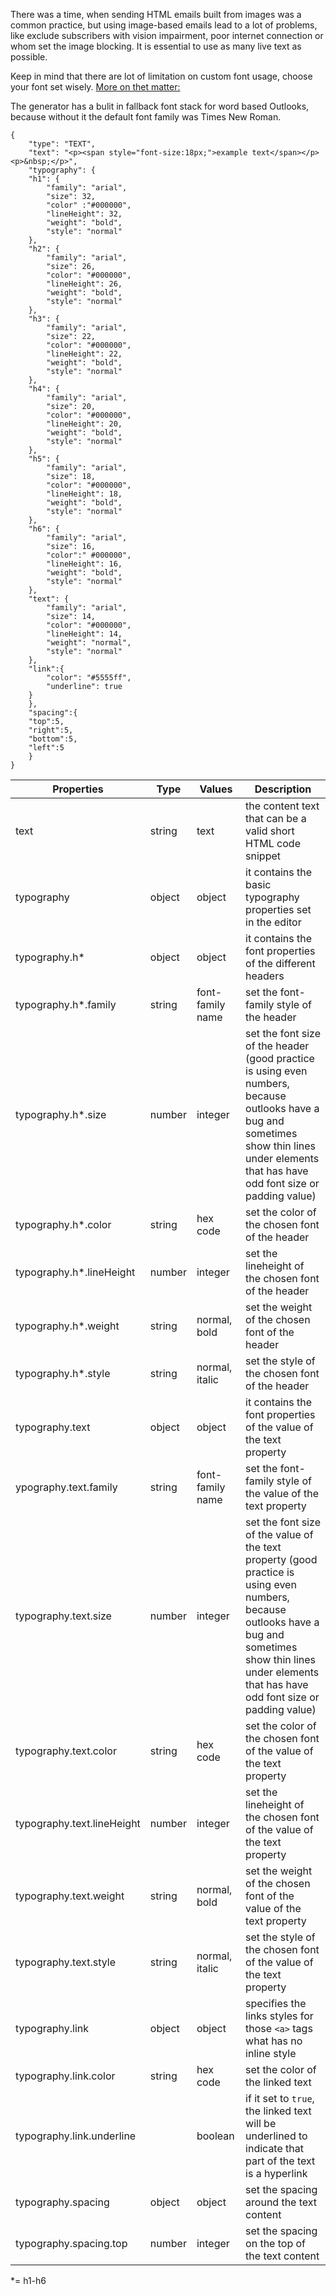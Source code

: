 There was a time, when sending HTML emails built from images was a common practice, but using image-based emails lead to a lot of problems, like exclude subscribers with vision impairment, poor internet connection or whom set the image blocking. It is essential to use as many live text as possible.

Keep in mind that there are lot of limitation on custom font usage, choose your font set wisely. [More on thet matter:](https://chamaileon.io/resources/best-fonts-for-email/)

The generator has a bulit in fallback font stack for word based Outlooks, because without it the default font family was Times New Roman. 

```
{
	"type": "TEXT",
	"text": "<p><span style="font-size:18px;">example text</span></p><p>&nbsp;</p>",
	"typography": {
	"h1": {
		"family": "arial",
		"size": 32,
		"color" :"#000000",
		"lineHeight": 32,
		"weight": "bold",
		"style": "normal"
	},
	"h2": {
		"family": "arial",
		"size": 26,
		"color": "#000000",
		"lineHeight": 26,
		"weight": "bold",
		"style": "normal"
	},
	"h3": {
		"family": "arial",
		"size": 22,
		"color": "#000000",
		"lineHeight": 22,
		"weight": "bold",
		"style": "normal"
	},
	"h4": {
		"family": "arial",
		"size": 20,
		"color": "#000000",
		"lineHeight": 20,
		"weight": "bold",
		"style": "normal"
	},
	"h5": {
		"family": "arial",
		"size": 18,
		"color": "#000000",
		"lineHeight": 18,
		"weight": "bold",
		"style": "normal"
	},
	"h6": {
		"family": "arial",
		"size": 16,
		"color":" #000000",
		"lineHeight": 16,
		"weight": "bold",
		"style": "normal"
	},
	"text": {
		"family": "arial",
		"size": 14,
		"color": "#000000",
		"lineHeight": 14,
		"weight": "normal",
		"style": "normal"
	},
	"link":{
		"color": "#5555ff",
		"underline": true
	}
	},
	"spacing":{
	"top":5,
	"right":5,
	"bottom":5,
	"left":5
	}
}
```

Properties | Type | Values | Description
--- | --- | --- | ---
text | string | text | the content text that can be a valid short HTML code snippet | 
typography | object | object | it contains the basic typography properties set in the editor
typography.h* | object | object | it contains the font properties of the different headers
typography.h*.family | string | font-family name | set the font-family style of the header
typography.h*.size | number | integer | set the font size of the header (good practice is using even numbers, because outlooks have a bug and sometimes show thin lines under elements that has have odd font size or padding value)
typography.h*.color | string | hex code | set the color of the chosen font of the header
typography.h*.lineHeight | number | integer | set the lineheight of the chosen font of the header
typography.h*.weight | string | normal, bold | set the weight of the chosen font of the header
typography.h*.style | string | normal, italic | set the style of the chosen font of the header
typography.text | object | object | it contains the font properties of the value of the text property
ypography.text.family | string | font-family name | set the font-family style of the value of the text property
typography.text.size | number | integer | set the font size of the value of the text property (good practice is using even numbers, because outlooks have a bug and sometimes show thin lines under elements that has have odd font size or padding value)
typography.text.color | string | hex code | set the color of the chosen font of the value of the text property
typography.text.lineHeight | number | integer | set the lineheight of the chosen font of the value of the text property
typography.text.weight | string | normal, bold | set the weight of the chosen font of the value of the text property
typography.text.style | string | normal, italic | set the style of the chosen font of the value of the text property
typography.link | object | object | specifies the links styles for those `<a>` tags what has no inline style
typography.link.color | string | hex code | set the color of the linked text
typography.link.underline |  | boolean | if it set to `true`, the linked text will be underlined to indicate that part of the text is a hyperlink 
typography.spacing | object | object | set the spacing around the text content 
typography.spacing.top | number | integer | set the spacing on the top of the text content

*= h1-h6